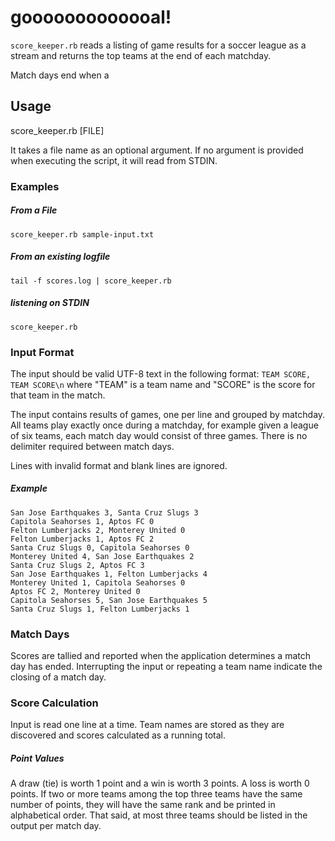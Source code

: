 # gooooooooooooal!
`score_keeper.rb` reads a listing of game
results for a soccer league as a stream and returns the top teams at
the end of each matchday.

Match days end when a 

## Usage

score_keeper.rb [FILE]

It takes a file name as an optional argument.
If no argument is provided when executing the script, it will read from STDIN.

### Examples

##### From a File

`score_keeper.rb sample-input.txt`

##### From an existing logfile
`tail -f scores.log | score_keeper.rb`

##### listening on STDIN
`score_keeper.rb`

### Input Format

The input should be valid UTF-8 text in the following format:
`TEAM SCORE, TEAM SCORE\n` where "TEAM" is a team name
and "SCORE" is the score for that team in the match.

The input contains results of games, one per line and grouped by matchday. 
All teams play exactly once during a matchday, for example given a 
league of six teams, each match day would consist of three games. 
There is no delimiter required between match days. 

Lines with invalid format and blank lines are ignored.

##### Example
```
San Jose Earthquakes 3, Santa Cruz Slugs 3
Capitola Seahorses 1, Aptos FC 0
Felton Lumberjacks 2, Monterey United 0
Felton Lumberjacks 1, Aptos FC 2
Santa Cruz Slugs 0, Capitola Seahorses 0
Monterey United 4, San Jose Earthquakes 2
Santa Cruz Slugs 2, Aptos FC 3
San Jose Earthquakes 1, Felton Lumberjacks 4
Monterey United 1, Capitola Seahorses 0
Aptos FC 2, Monterey United 0
Capitola Seahorses 5, San Jose Earthquakes 5
Santa Cruz Slugs 1, Felton Lumberjacks 1
```

### Match Days

Scores are tallied and reported when the application determines 
a match day has ended. 
Interrupting the input or repeating a team name indicate 
the closing of a match day.

### Score Calculation

Input is read one line at a time. Team names are stored
as they are discovered and scores calculated as a running total.

##### Point Values

A draw (tie) is worth 1 point and a win is worth 3 points. A
loss is worth 0 points. If two or more teams among the top three teams have
the same number of points, they will have the same rank and be printed in
alphabetical order. That said, at most three teams should be listed in the
output per match day.




